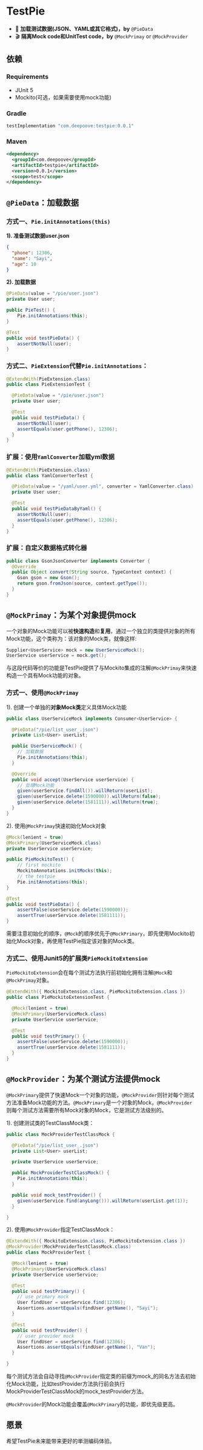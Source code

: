 # TestPie 
* :round_pushpin: **加载测试数据(JSON、YAML或其它格式)，by** `@PieData`
* :clapper: **隔离Mock code和UnitTest code，by** `@MockPrimay` or `@MockProvider`

## 依赖
### Requirements
* JUnit 5
* Mockito(可选，如果需要使用mock功能)

### Gradle
```groovy
testImplementation "com.deepoove:testpie:0.0.1"
```

### Maven
```xml
<dependency>
  <groupId>com.deepoove</groupId>
  <artifactId>testpie</artifactId>
  <version>0.0.1</version>
  <scope>test</scope>
</dependency>
```


## `@PieData`：加载数据
### 方式一、`Pie.initAnnotations(this)`
**1). 准备测试数据user.json**

```json
{
  "phone": 12306,
  "name": "Sayi",
  "age": 10
}
```
**2). 加载数据**

```java
@PieData(value = "/pie/user.json")
private User user;

public PieTest() {
    Pie.initAnnotations(this);
}

@Test
public void testPieData() {
    assertNotNull(user);
}
```

### 方式二、`PieExtension`代替`Pie.initAnnotations`：

```java
@ExtendWith(PieExtension.class)
public class PieExtensionTest {

  @PieData(value = "/pie/user.json")
  private User user;

  @Test
  public void testPieData() {
    assertNotNull(user);
    assertEquals(user.getPhone(), 12306);
  }
}
```

### 扩展：使用`YamlConverter`加载yml数据
```java
@ExtendWith(PieExtension.class)
public class YamlConverterTest {

  @PieData(value = "/yaml/user.yml", converter = YamlConverter.class)
  private User user;

  @Test
  public void testPieDataByYaml() {
    assertNotNull(user);
    assertEquals(user.getPhone(), 12306);
  }
}
```

### 扩展：自定义数据格式转化器
```java
public class GsonJsonConverter implements Converter {
  @Override
  public Object convert(String source, TypeContext context) {
    Gson gson = new Gson();
    return gson.fromJson(source, context.getType());
  }
}
```

## `@MockPrimay`：为某个对象提供mock
一个对象的Mock功能可以被**快速构造**和**复用**，通过一个独立的类提供对象的所有Mock功能，这个类称为：该对象的Mock类，就像这样:

```java
Supplier<UserService> mock = new UserServiceMock();
UserService userService = mock.get();
```
与这段代码等价的功能是TestPie提供了与Mockito集成的注解`@MockPrimay`来快速构造一个具有Mock功能的对象。

### 方式一、使用`@MockPrimay`
1). 创建一个单独的**对象Mock类**定义具体Mock功能

```java
public class UserServiceMock implements Consumer<UserService> {

  @PieData("/pie/list_user_.json")
  private List<User> userList;

  public UserServiceMock() {
    // 加载数据
    Pie.initAnnotations(this);
  }

  @Override
  public void accept(UserService userService) {
    // 处理Mock功能
    given(userService.findAll()).willReturn(userList);
    given(userService.delete(1590000)).willReturn(false);
    given(userService.delete(1581111)).willReturn(true);
  }
}
```

2). 使用`@MockPrimay`快速初始化Mock对象

```java
@Mock(lenient = true)
@MockPrimary(UserServiceMock.class)
private UserService userService;

public PieMockitoTest() {
    // first mockito
    MockitoAnnotations.initMocks(this);
    // the testpie
    Pie.initAnnotations(this);
}

@Test
public void testPieData() {
    assertFalse(userService.delete(1590000));
    assertTrue(userService.delete(1581111));
}
```
需要注意初始化的顺序，`@Mock`的顺序优先于`@MockPrimary`，即先使用Mockito初始化Mock对象，再使用TestPie指定该对象的Mock类。

### 方式二、使用Junit5的扩展类`PieMockitoExtension`
`PieMockitoExtension`会在每个测试方法执行前初始化拥有注解`@Mock`和`@MockPrimay`对象。

```java
@ExtendWith({ MockitoExtension.class, PieMockitoExtension.class })
public class PieMockitoExtensionTest {

  @Mock(lenient = true)
  @MockPrimary(UserServiceMock.class)
  private UserService userService;

  @Test
  public void testPrimary() {
    assertFalse(userService.delete(1590000));
    assertTrue(userService.delete(1581111));
  }
}
```

## `@MockProvider`：为某个测试方法提供mock
`@MockPrimary`提供了快速Mock一个对象的功能，`@MockProvider`则针对每个测试方法准备Mock功能的方法。`@MockPrimary`是一个对象的Mock，`@MockProvider`则每个测试方法需要所有Mock对象的Mock，它是测试方法级别的。

1). 创建测试类的TestClassMock类：

```java
public class MockProviderTestClassMock {

  @PieData("/pie/list_user_.json")
  private List<User> userList;

  private UserService userService;

  public MockProviderTestClassMock() {
    Pie.initAnnotations(this);
  }

  public void mock_testProvider() {
    given(userService.find(anyLong())).willReturn(userList.get(1));
  }

}
```

2). 使用`@MockProvider`指定TestClassMock：

```java
@ExtendWith({ MockitoExtension.class, PieMockitoExtension.class })
@MockProvider(MockProviderTestClassMock.class)
public class MockProviderTest {

  @Mock(lenient = true)
  @MockPrimary(UserServiceMock.class)
  private UserService userService;

  @Test
  public void testPrimary() {
    // use primary mock
    User findUser = userService.find(12306);
    Assertions.assertEquals(findUser.getName(), "Sayi");
  }

  @Test
  public void testProvider() {
    // user provider mock
    User findUser = userService.find(12306);
    Assertions.assertEquals(findUser.getName(), "Van");
  }

}

```
每个测试方法会自动寻找`@MockProvider`指定类的前缀为mock_的同名方法去初始化Mock功能，比如testProvider方法执行前会执行MockProviderTestClassMock的mock_testProvider方法。

`@MockProvider`的Mock功能会覆盖`@MockPrimary`的功能，即优先级更高。

## 愿景
希望TestPie未来能带来更好的単测编码体验。


